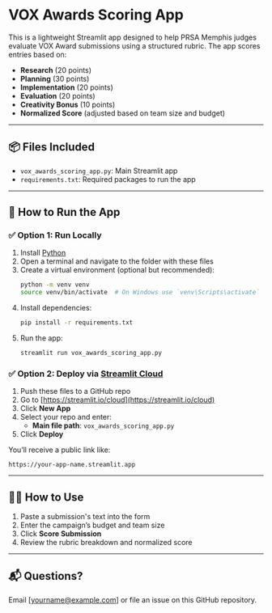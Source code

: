 # VOX Awards Scoring App

This is a lightweight Streamlit app designed to help PRSA Memphis judges evaluate VOX Award submissions using a structured rubric. The app scores entries based on:

- **Research** (20 points)
- **Planning** (30 points)
- **Implementation** (20 points)
- **Evaluation** (20 points)
- **Creativity Bonus** (10 points)
- **Normalized Score** (adjusted based on team size and budget)

---

## 📦 Files Included

- `vox_awards_scoring_app.py`: Main Streamlit app
- `requirements.txt`: Required packages to run the app

---

## 🚀 How to Run the App

### ✅ Option 1: Run Locally

1. Install [Python](https://www.python.org/downloads/)
2. Open a terminal and navigate to the folder with these files
3. Create a virtual environment (optional but recommended):
   ```bash
   python -m venv venv
   source venv/bin/activate  # On Windows use `venv\Scripts\activate`
   ```
4. Install dependencies:
   ```bash
   pip install -r requirements.txt
   ```
5. Run the app:
   ```bash
   streamlit run vox_awards_scoring_app.py
   ```

### ✅ Option 2: Deploy via [Streamlit Cloud](https://streamlit.io/cloud)

1. Push these files to a GitHub repo
2. Go to [https://streamlit.io/cloud](https://streamlit.io/cloud)
3. Click **New App**
4. Select your repo and enter:
   - **Main file path**: `vox_awards_scoring_app.py`
5. Click **Deploy**

You’ll receive a public link like:
```
https://your-app-name.streamlit.app
```

---

## 🙋‍♀️ How to Use

1. Paste a submission's text into the form
2. Enter the campaign’s budget and team size
3. Click **Score Submission**
4. Review the rubric breakdown and normalized score

---

## 📬 Questions?
Email [yourname@example.com] or file an issue on this GitHub repository.
